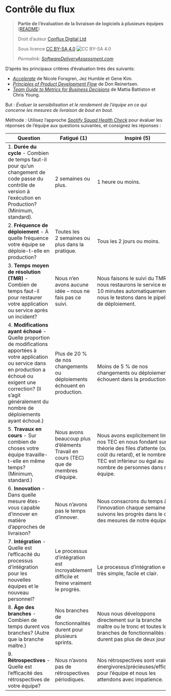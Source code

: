 # Contrôle du flux

> **Partie de l’évaluation de la livraison de logiciels à plusieurs équipes** ([README](README.md))
> 
> Droit d’auteur [Conflux Digital Ltd](https://confluxdigital.net/)
> 
> Sous licence [CC BY-SA 4.0](https://creativecommons.org/licenses/by-sa/4.0/) ![CC BY-SA 4.0](https://licensebuttons.net/l/by-sa/3.0/88x31.png)
>
> _Permalink: [SoftwareDeliveryAssessment.com](http://SoftwareDeliveryAssessment.com/)_ 

D’après les principaux critères d’évaluation tirés des suivants:

* [*Accelerate*](https://wordery.com/accelerate-nicole-forsgren-phd-9781942788331) de Nicole Forsgren, Jez Humble et Gene Kim.
* [*Principles of Product Development Flow*](https://wordery.com/the-principles-of-product-development-flow-donald-g-reinertsen-9781935401001) de Don Reinertsen.
* [*Team Guide to Metrics for Business Decisions*](http://bizmetricsbook.com/) de Mattia Battiston et Chris Young.

But : *Évaluer la sensibilisation et le rendement de l’équipe en ce qui concerne les mesures de livraison de bout en bout.*

Méthode : Utilisez l’approche [*Spotify Squad Health Check*](https://labs.spotify.com/2014/09/16/squad-health-check-model/) pour évaluer les réponses de l’équipe aux questions suivantes, et consignez les réponses :

| **Question**                                                                                                                                                                    | **Fatigué (1)**                                                              | **Inspiré (5)**                                                                                                                                    |
| ------------------------------------------------------------------------------------------------------------------------------------------------------------------------------- | -------------------------------------------------------------------------- | --------------------------------------------------------------------------------------------------------------------------------------------------- |
| 1\. **Durée du cycle** - Combien de temps faut-il pour qu’un changement de code passe du contrôle de version à l’exécution en Production? (Minimum, standard).                                            | 2 semaines ou plus.                                                            | 1 heure ou moins.                                                                                                                                      |
| 2\. **Fréquence de déploiement** - À quelle fréquence votre équipe se déploie-t-elle en production?                                                                                                   | Toutes les 2 semaines ou plus dans la pratique.                                        | Tous les 2 jours ou moins.                                                                                                                                |
| 3\. **Temps moyen de résolution (TMR)** - Combien de temps faut-il pour restaurer votre application ou service après un incident?                                                                                  | Nous n’en avons aucune idée – nous ne fais pas ce suivi.                                     | Nous faisons le suivi du TMR et nous restaurons le service en 10 minutes automatiquement et nous le testons dans le pipeline de déploiement.                                              |
| 4\. **Modifications ayant échoué** - Quelle proportion de modifications apportées à votre application ou service dans en production a échoué ou exigent une correction? (Il s’agit généralement du nombre de déploiements ayant échoué.) | Plus de 20 % de nos changements ou déploiements échouent en production.                | Moins de 5 % de nos changements ou déploiements échouent dans la production.                                                                                          |
| 5\. **Travaux en cours** - Sur combien de choses votre équipe travaille-t-elle en même temps? (Minimum, standard.)                                                                              | Nous avons beaucoup plus d’éléments Travail en cours (TEC) que de membres d’équipe.  | Nous avons explicitement limité nos TEC en nous fondant sur la théorie des files d’attente (ou coût du retard), et le nombre de TEC est inférieur ou égal au nombre de personnes dans notre équipe. |
| 6\. **Innovation** - Dans quelle mesure êtes-vous capable d’innover en matière d’approches de livraison?                                                                                              | Nous n’avons pas le temps d’innover.                                            | Nous consacrons du temps à l’innovation chaque semaine et suivons les progrès dans le cadre des mesures de notre équipe.                                           |
| 7\. **Intégration** - Quelle est l’efficacité du processus d’intégration pour les nouvelles équipes et le nouveau personnel?                                                                                       | Le processus d’intégration est incroyablement difficile et freine vraiment le progrès. | Le processus d’intégration est très simple, facile et clair.                                                                                  |
| 8\. **Âge des branches** - Combien de temps durent vos branches? (Autre que la branche maître.)                                                                                                      | Nos branches de fonctionnalités durent pour plusieurs sprints.                                 | Nous nous développons directement sur la branche maître ou le tronc et toutes les branches de fonctionnalités ne durent pas plus de deux jours.                                                               |
| 9\. **Rétrospectives** - Quelle est l’efficacité des rétrospectives de votre équipe?                                                                                                            | Nous n’avons pas de rétrospectives périodiques.                                      | Nos rétrospectives sont vraiment énergivores/précieuses/efficaces pour l’équipe et nous les attendons avec impatience.                                                |